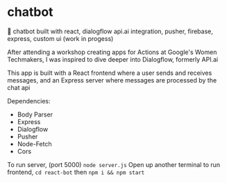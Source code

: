 # chatbot
🤖 chatbot built with react, dialogflow api.ai integration, pusher, firebase, express, custom ui (work in progess)

After attending a workshop creating apps for Actions at Google's Women Techmakers, I was inspired to dive deeper into Dialogflow, formerly API.ai

This app is built with a React frontend where a user sends and receives messages, and an Express server where messages are processed by the chat api

Dependencies:
- Body Parser
- Express
- Dialogflow
- Pusher
- Node-Fetch
- Cors

To run server, (port 5000) `node server.js`
Open up another terminal to run frontend, `cd react-bot` then `npm i && npm start`
